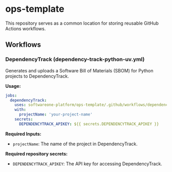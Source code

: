 # ops-template

This repository serves as a common location for storing reusable GitHub Actions workflows.

## Workflows

### DependencyTrack (dependency-track-python-uv.yml)

Generates and uploads a Software Bill of Materials (SBOM) for Python projects to DependencyTrack.

**Usage:**
```yaml
jobs:
  dependencyTrack:
    uses: softwareone-platform/ops-template/.github/workflows/dependency-track-python-uv.yml@main
    with:
      projectName: 'your-project-name'
    secrets:
      DEPENDENCYTRACK_APIKEY: ${{ secrets.DEPENDENCYTRACK_APIKEY }}
```

**Required Inputs:**
- `projectName`: The name of the project in DependencyTrack.

**Required repository secrets:**
- `DEPENDENCYTRACK_APIKEY`: The API key for accessing DependencyTrack.
